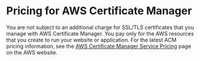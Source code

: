 # Pricing for AWS Certificate Manager<a name="acm-billing"></a>

You are not subject to an additional charge for SSL/TLS certificates that you manage with AWS Certificate Manager\. You pay only for the AWS resources that you create to run your website or application\. For the latest ACM pricing information, see the [AWS Certificate Manager Service Pricing](https://aws.amazon.com/certificate-manager/pricing/) page on the AWS website\. 